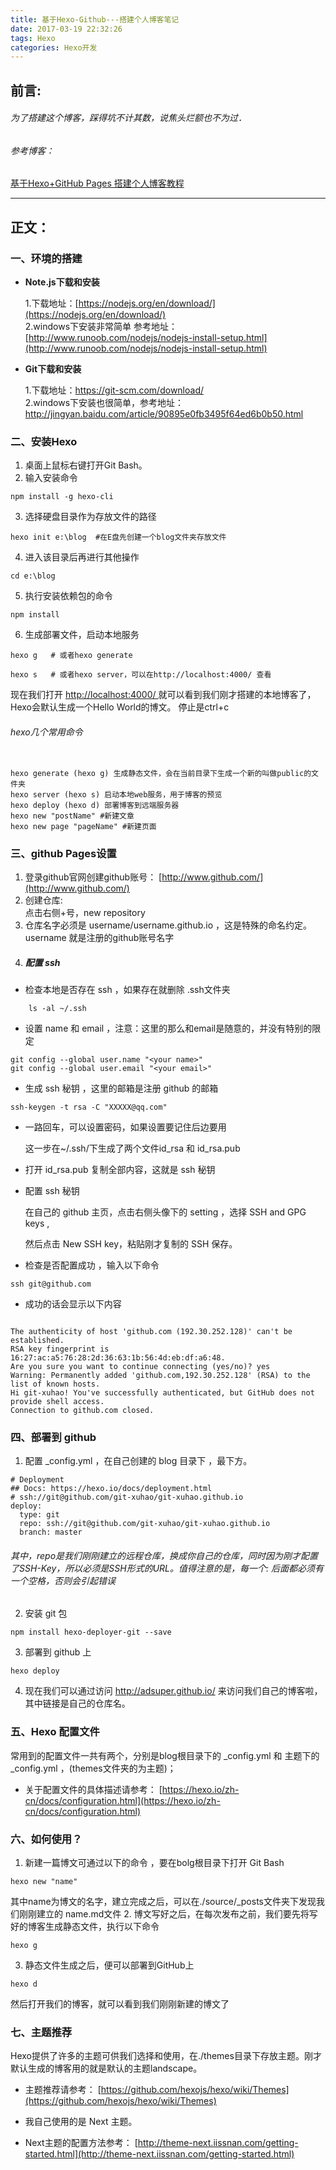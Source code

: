```yaml
---
title: 基于Hexo-Github---搭建个人博客笔记
date: 2017-03-19 22:32:26
tags: Hexo
categories: Hexo开发
---
```

## 前言:
###### 为了搭建这个博客，踩得坑不计其数，说焦头烂额也不为过．
###### 参考博客：　

[基于Hexo+GitHub Pages 搭建个人博客教程](http://xuhaoblog.com/hexo-github-pages.html)

---
<!--more-->
## 正文： 

### 一、环境的搭建
- **Note.js下载和安装**   
   
    1.下载地址：[https://nodejs.org/en/download/](https://nodejs.org/en/download/)   
    2.windows下安装非常简单     参考地址：[http://www.runoob.com/nodejs/nodejs-install-setup.html](http://www.runoob.com/nodejs/nodejs-install-setup.html)
 
- **Git下载和安装**    
    
    1.下载地址：https://git-scm.com/download/   
    2.windows下安装也很简单，参考地址：http://jingyan.baidu.com/article/90895e0fb3495f64ed6b0b50.html   
### 二、安装Hexo    

1.  桌面上鼠标右键打开Git Bash。
2.  输入安装命令    
```
npm install -g hexo-cli

```
3.  选择硬盘目录作为存放文件的路径    

```
hexo init e:\blog  #在E盘先创建一个blog文件夹存放文件
```

4.  进入该目录后再进行其他操作   

```
cd e:\blog

```

5.  执行安装依赖包的命令     

```
npm install

```

6.  生成部署文件，启动本地服务

```
hexo g   # 或者hexo generate
     
hexo s   # 或者hexo server，可以在http://localhost:4000/ 查看
```
现在我们打开  [http://localhost:4000/ ](http://note.youdao.com/)就可以看到我们刚才搭建的本地博客了，Hexo会默认生成一个Hello World的博文。 停止是ctrl+c

###### hexo几个常用命令    


```

hexo generate (hexo g) 生成静态文件，会在当前目录下生成一个新的叫做public的文件夹
hexo server (hexo s) 启动本地web服务，用于博客的预览
hexo deploy (hexo d) 部署博客到远端服务器
hexo new "postName" #新建文章
hexo new page "pageName" #新建页面
```

### 三、github Pages设置     

1. 登录github官网创建github账号： [http://www.github.com/](http://www.github.com/)  
2. 创建仓库:    
    点击右侧+号，new repository  
3. 仓库名字必须是 username/username.github.io ，这是特殊的命名约定。    
    username  就是注册的github账号名字
4. ##### 配置 ssh       
- 检查本地是否存在 ssh ，如果存在就删除 .ssh文件夹      

```
    ls -al ~/.ssh

```

- 设置 name 和 email ，注意：这里的那么和email是随意的，并没有特别的限定   

```
git config --global user.name "<your name>"
git config --global user.email "<your email>"

```
- 生成 ssh 秘钥  ，这里的邮箱是注册  github  的邮箱

```
ssh-keygen -t rsa -C "XXXXX@qq.com"

```
- 一路回车，可以设置密码，如果设置要记住后边要用       

    这一步在~/.ssh/下生成了两个文件id_rsa 和 id_rsa.pub  
     

- 打开 id_rsa.pub 复制全部内容，这就是 ssh 秘钥    
- 配置 ssh 秘钥    
      
    在自己的 github 主页，点击右侧头像下的 setting  ，选择 SSH and GPG keys ,   
         
    然后点击 New SSH key，粘贴刚才复制的 SSH 保存。
- 检查是否配置成功  ，输入以下命令

```
ssh git@github.com

```
- 成功的话会显示以下内容

```

The authenticity of host 'github.com (192.30.252.128)' can't be established.
RSA key fingerprint is 16:27:ac:a5:76:28:2d:36:63:1b:56:4d:eb:df:a6:48.
Are you sure you want to continue connecting (yes/no)? yes
Warning: Permanently added 'github.com,192.30.252.128' (RSA) to the list of known hosts.
Hi git-xuhao! You've successfully authenticated, but GitHub does not provide shell access.
Connection to github.com closed.
```

### 四、部署到 github    
1. 配置 _config.yml ，在自己创建的 blog 目录下 ，最下方。

```
# Deployment
## Docs: https://hexo.io/docs/deployment.html
# ssh://git@github.com/git-xuhao/git-xuhao.github.io
deploy:
  type: git
  repo: ssh://git@github.com/git-xuhao/git-xuhao.github.io
  branch: master
```

###### 其中，repo是我们刚刚建立的远程仓库，换成你自己的仓库，同时因为刚才配置了SSH-Key，所以必须是SSH形式的URL。值得注意的是，每一个: 后面都必须有一个空格，否则会引起错误      

2. 安装  git 包  

```
npm install hexo-deployer-git --save

```

3. 部署到 github 上   

```
hexo deploy

```

4. 现在我们可以通过访问 http://adsuper.github.io/ 来访问我们自己的博客啦，其中链接是自己的仓库名。      

### 五、Hexo 配置文件     
常用到的配置文件一共有两个，分别是blog根目录下的 _config.yml 和 主题下的 _config.yml ，(themes文件夹的为主题)；   
- 关于配置文件的具体描述请参考： [https://hexo.io/zh-cn/docs/configuration.html](https://hexo.io/zh-cn/docs/configuration.html)    

### 六、如何使用？    
1. 新建一篇博文可通过以下的命令 ，要在bolg根目录下打开 Git Bash

```
hexo new "name"
```
         
其中name为博文的名字，建立完成之后，可以在./source/_posts文件夹下发现我们刚刚建立的 name.md文件
2. 博文写好之后，在每次发布之前，我们要先将写好的博客生成静态文件，执行以下命令 

```
hexo g

```

3. 静态文件生成之后，便可以部署到GitHub上  

```
hexo d

```  

            
然后打开我们的博客，就可以看到我们刚刚新建的博文了
### 七、主题推荐   

     
Hexo提供了许多的主题可供我们选择和使用，在./themes目录下存放主题。刚才默认生成的博客用的就是默认的主题landscape。   
- 主题推荐请参考： [https://github.com/hexojs/hexo/wiki/Themes](https://github.com/hexojs/hexo/wiki/Themes)    
    

- 我自己使用的是 Next 主题。   
      

- Next主题的配置方法参考： [http://theme-next.iissnan.com/getting-started.html](http://theme-next.iissnan.com/getting-started.html)  




